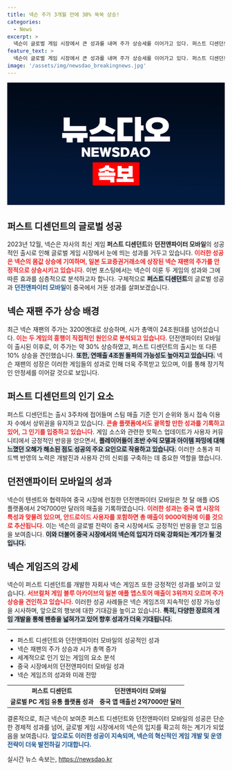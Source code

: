 ```yaml
---
title: 넥슨 주가 3개월 만에 30% 쑥쑥 상승!
categories:
  - News
excerpt: >
  넥슨이 글로벌 게임 시장에서 큰 성과를 내며 주가 상승세를 이어가고 있다. 퍼스트 디센던트와 던전앤파이터 모바일의 성공으로 넥슨 재팬 시가총액이 24조원을 넘었고, 연매출 4조 돌파도 기대되고 있다.
feature_text: >
  넥슨이 글로벌 게임 시장에서 큰 성과를 내며 주가 상승세를 이어가고 있다. 퍼스트 디센던트와 던전앤파이터 모바일의 성공으로 넥슨 재팬 시가총액이 24조원을 넘었고, 연매출 4조 돌파도 기대되고 있다.
image: '/assets/img/newsdao_breakingnews.jpg'
---
```


<p><img src="/assets/img/newsdao_breakingnews.jpg" alt="bookingtag 속보" /></p>

<h2 data-ke-size="size26">퍼스트 디센던트의 글로벌 성공</h2>

<p data-ke-size="size16">2023년 12월, 넥슨은 자사의 최신 게임 <b>퍼스트 디센던트</b>와 <b>던전앤파이터 모바일</b>의 성공적인 출시로 인해 글로벌 게임 시장에서 눈에 띄는 성과를 거두고 있습니다. <b><span style="color: #ee2323;">이러한 성공은 넥슨의 몸값 상승에 기여하며, 일본 도쿄증권거래소에 상장된 넥슨 재팬의 주가를 안정적으로 상승시키고 있습니다.</span></b> 이번 포스팅에서는 넥슨이 이룬 두 게임의 성과와 그에 따른 효과를 심층적으로 분석하고자 합니다. 구체적으로 <b><span style="background-color: #21538527;">퍼스트 디센던트</span></b>의 글로벌 성공과 <b><span style="color: #1a5490;">던전앤파이터 모바일</span></b>이 중국에서 거둔 성과를 살펴보겠습니다.</p>

<p data-ke-size="size16"></p>

<h2 data-ke-size="size26">넥슨 재팬 주가 상승 배경</h2>

<p data-ke-size="size16">최근 넥슨 재팬의 주가는 3200엔대로 상승하며, 시가 총액이 24조원대를 넘어섰습니다. <b><span style="color: #ee2323;">이는 두 게임의 흥행이 직접적인 원인으로 분석되고 있습니다.</span></b> 던전앤파이터 모바일이 출시된 이후로, 이 주가는 약 30% 상승하였고, 퍼스트 디센던트의 출시는 또 다른 10% 상승을 견인했습니다. <b><span style="background-color: #21538527;">또한, 연매출 4조원 돌파의 가능성도 높아지고 있습니다.</span></b> 넥슨 재팬의 성장은 이러한 게임들의 성과로 인해 더욱 주목받고 있으며, 이를 통해 장기적인 안정세를 이어갈 것으로 보입니다.</p>

<p data-ke-size="size16"></p>

<h2 data-ke-size="size26">퍼스트 디센던트의 인기 요소</h2>

<p data-ke-size="size16">퍼스트 디센던트는 출시 3주차에 접어들며 스팀 매출 기준 인기 순위와 동시 접속 이용자 수에서 상위권을 유지하고 있습니다. <b><span style="color: #ee2323;">콘솔 플랫폼에서도 괄목할 만한 성과를 기록하고 있어, 그 인기를 입증하고 있습니다.</span></b> 게임 소스와 관련한 핫픽스 업데이트가 사용자 커뮤니티에서 긍정적인 반응을 얻으면서, <b><span style="background-color: #21538527;">플레이어들이 초반 수익 모델과 아이템 파밍에 대해 느꼈던 오해가 해소된 점도 성공의 주요 요인으로 작용하고 있습니다.</span></b> 이러한 소통과 피드백 반영의 노력은 개발진과 사용자 간의 신뢰를 구축하는 데 중요한 역할을 했습니다.</p>

<p data-ke-size="size16"></p>

<h2 data-ke-size="size26">던전앤파이터 모바일의 성과</h2>

<p data-ke-size="size16">넥슨이 텐센트와 협력하여 중국 시장에 런칭한 던전앤파이터 모바일은 첫 달 애플 iOS 플랫폼에서 2억7000만 달러의 매출을 기록하였습니다. <b><span style="color: #ee2323;">이러한 성과는 중국 앱 시장의 특성과 맞물려 있으며, 안드로이드 사용자를 포함하면 총 매출이 9000억원에 이를 것으로 추산됩니다.</span></b> 이는 넥슨의 글로벌 전략이 중국 시장에서도 긍정적인 반응을 얻고 있음을 보여줍니다. <b><span style="background-color: #21538527;">이와 더불어 중국 시장에서의 넥슨의 입지가 더욱 강화되는 계기가 될 것입니다.</span></b></p>

<p data-ke-size="size16"></p>

<h2 data-ke-size="size26">넥슨 게임즈의 강세</h2>

<p data-ke-size="size16">넥슨이 퍼스트 디센던트를 개발한 자회사 넥슨 게임즈 또한 긍정적인 성과를 보이고 있습니다. <b><span style="color: #ee2323;">서브컬처 게임 블루 아카이브의 일본 애플 앱스토어 매출이 3위까지 오르며 주가 상승을 견인하고 있습니다.</span></b> 이러한 성공 사례들은 넥슨 게임즈의 지속적인 성장 가능성을 시사하며, 앞으로의 행보에 대한 기대감을 높이고 있습니다. <b><span style="background-color: #21538527;">특히, 다양한 장르의 게임 개발을 통해 팬층을 넓혀가고 있어 향후 성과가 더욱 기대됩니다.</span></b></p>

<p data-ke-size="size16"></p>

<hr>

<ul>
    <li>퍼스트 디센던트와 던전앤파이터 모바일의 성공적인 성과</li>
    <li>넥슨 재팬의 주가 상승과 시가 총액 증가</li>
    <li>세계적으로 인기 있는 게임의 요소 분석</li>
    <li>중국 시장에서의 던전앤파이터 모바일 성과</li>
    <li>넥슨 게임즈의 성과와 미래 전망</li>
</ul>

<p data-ke-size="size16"></p>

<table>
    <tr>
        <td style="text-align: center; height: 17px;"><b>퍼스트 디센던트</b></td>
        <td style="text-align: center; height: 17px;"><b>던전앤파이터 모바일</b></td>
    </tr>
    <tr>
        <td style="text-align: center; height: 17px;"><b>글로벌 PC 게임 유통 플랫폼 성과</b></td>
        <td style="text-align: center; height: 17px;"><b>중국 앱 매출선 2억7000만 달러</b></td>
    </tr>
</table>

<p data-ke-size="size16"></p>

<p data-ke-size="size16">결론적으로, 최근 넥슨이 보여준 퍼스트 디센던트와 던전앤파이터 모바일의 성공은 단순한 경제적 성과를 넘어, 글로벌 게임 시장에서의 넥슨의 입지를 확고히 하는 계기가 되었음을 보여줍니다. <b><span style="color: #1a5490;">앞으로도 이러한 성공이 지속되며, 넥슨의 혁신적인 게임 개발 및 운영 전략이 더욱 발전하길 기대합니다.</span></b></p>

<p data-ke-size="size16"></p>
실시간 뉴스 속보는, <a href="https://newsdao.kr" rel="dofollow">https://newsdao.kr</a>


